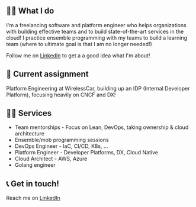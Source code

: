 ## 🧑‍💻 What I do
I'm a freelancing software and platform engineer who helps organizations with building effective teams and to build state-of-the-art services in the cloud!
I practice ensemble programming with my teams to build a learning team (where to ultimate goal is that I am no longer needed!)

Follow me on [LinkedIn](https://www.linkedin.com/in/kajfehlhaber/) to get a a good idea what I'm about!

## 🚀 Current assignment
Platform Engineering at WirelessCar, building up an IDP (Internal Developer Platform), focusing heavily on CNCF and DX!

## 🧑‍🔧 Services
- Team mentorships - Focus on Lean, DevOps, taking ownership & cloud architecture
- Ensemble/mob programming sessions
- DevOps Engineer - IaC, CI/CD, K8s, ...
- Platform Engineer - Developer Platforms, DX, Cloud Native
- Cloud Architect - AWS, Azure
- Golang engineer

## 📞 Get in touch!
Reach me on [LinkedIn](https://www.linkedin.com/in/kajfehlhaber/)
